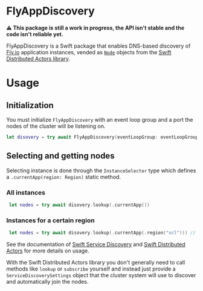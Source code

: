 # FlyAppDiscovery

**⚠️ This package is still a work in progress, the API isn't stable and the code isn't reliable yet.**

FlyAppDiscovery is a Swift package that enables DNS-based discovery of [Fly.io](fly.io) application instances, vended as [`Node`](https://apple.github.io/swift-distributed-actors/1.0.0-beta.1.1/documentation/distributedactors/node) objects from the [Swift Distributed Actors library](https://github.com/apple/swift-distributed-actors/).

# Usage
## Initialization
You must initialize `FlyAppDiscovery` with an event loop group and a port the nodes of the cluster will be listening on.

```swift
let disovery = try await FlyAppDiscovery(eventLoopGroup: eventLoopGroup, port: 8080)
```

## Selecting and getting nodes
Selecting instance is done through the `InstanceSelector` type which defines a `.currentApp(region: Region)` static method.

### All instances
```swift
 let nodes = try await disovery.lookup(.currentApp())
```
### Instances for a certain region
```swift
 let nodes = try await disovery.lookup(.currentApp(.region("scl"))) // Nodes in Santiago de Chile
```

See the documentation of [Swift Service Discovery](https://github.com/apple/swift-service-discovery) and [Swift Distributed Actors]((https://github.com/apple/swift-distributed-actors/)) for more details on usage.

With the Swift Distributed Actors library you don't generally need to call methods like `lookup` or `subscribe` yourself and instead just provide a `ServiceDiscoverySettings` object that the cluster system will use to discover and automatically join the nodes. 